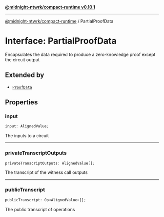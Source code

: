 [**@midnight-ntwrk/compact-runtime v0.10.1**](../README.md)

***

[@midnight-ntwrk/compact-runtime](../globals.md) / PartialProofData

# Interface: PartialProofData

Encapsulates the data required to produce a zero-knowledge proof except the circuit output

## Extended by

- [`ProofData`](ProofData.md)

## Properties

### input

```ts
input: AlignedValue;
```

The inputs to a circuit

***

### privateTranscriptOutputs

```ts
privateTranscriptOutputs: AlignedValue[];
```

The transcript of the witness call outputs

***

### publicTranscript

```ts
publicTranscript: Op<AlignedValue>[];
```

The public transcript of operations
